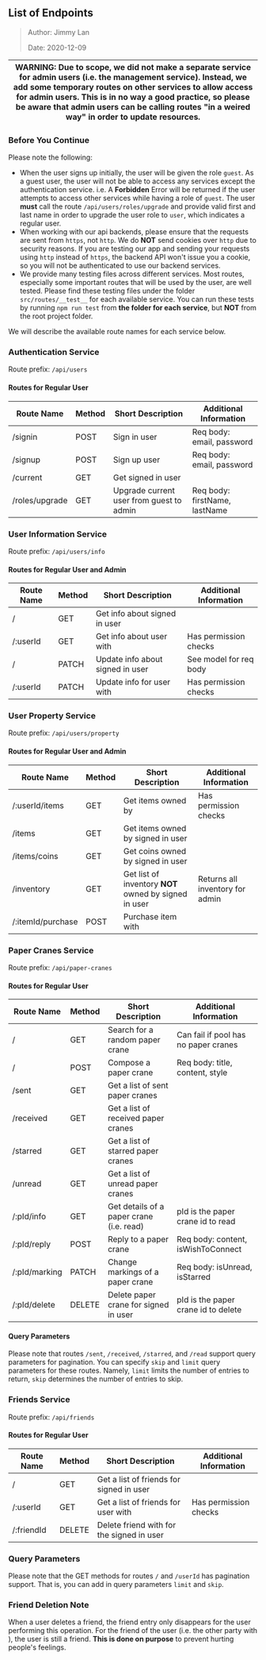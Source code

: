 ## List of Endpoints

> Author: Jimmy Lan
>
> Date: 2020-12-09

| WARNING: Due to scope, we did not make a separate service for admin users (i.e. the management service). Instead, we add some temporary routes on other services to allow access for admin users. This is in no way a good practice, so please be aware that admin users can be calling routes "in a weired way" in order to update resources. |
| ---------------------------------------------------------------------------------------------------------------------------------------------------------------------------------------------------------------------------------------------------------------------------------------------------------------------------------------------- |


### Before You Continue

Please note the following:

- When the user signs up initially, the user will be given the role `guest`.
  As a guest user, the user will not be able to access any services except the
  authentication service. i.e. A **Forbidden** Error will be returned if the user
  attempts to access other services while having a role of `guest`. The user **must**
  call the route `/api/users/roles/upgrade` and provide valid first and last name
  in order to upgrade the user role to `user`, which indicates a regular user.
- When working with our api backends, please ensure that the requests are sent from
  `https`, not `http`. We do **NOT** send cookies over `http` due to security
  reasons. If you are testing our app and sending your requests using `http` instead
  of `https`, the backend API won't issue you a cookie, so you will not
  be authenticated to use our backend services.
- We provide many testing files across different services. Most routes, especially
  some important routes that will be used by the user, are well tested. Please find
  these testing files under the folder `src/routes/__test__` for each available service. You can
  run these tests by running `npm run test` from **the folder for each service**, but
  **NOT** from the root project folder.

We will describe the available route names for each service below.

### Authentication Service

Route prefix: `/api/users`

#### Routes for Regular User

| Route Name     | Method | Short Description                        | Additional Information        |
| -------------- | ------ | ---------------------------------------- | ----------------------------- |
| /signin        | POST   | Sign in user                             | Req body: email, password     |
| /signup        | POST   | Sign up user                             | Req body: email, password     |
| /current       | GET    | Get signed in user                       |                               |
| /roles/upgrade | GET    | Upgrade current user from guest to admin | Req body: firstName, lastName |

### User Information Service

Route prefix: `/api/users/info`

#### Routes for Regular User and Admin

| Route Name | Method | Short Description                  | Additional Information |
| ---------- | ------ | ---------------------------------- | ---------------------- |
| /          | GET    | Get info about signed in user      |                        |
| /:userId   | GET    | Get info about user with <userId>  | Has permission checks  |
| /          | PATCH  | Update info about signed in user   | See model for req body |
| /:userId   | PATCH  | Update info for user with <userId> | Has permission checks  |

### User Property Service

Route prefix: `/api/users/property`

#### Routes for Regular User and Admin

| Route Name        | Method | Short Description                                     | Additional Information          |
| ----------------- | ------ | ----------------------------------------------------- | ------------------------------- |
| /:userId/items    | GET    | Get items owned by <userId>                           | Has permission checks           |
| /items            | GET    | Get items owned by signed in user                     |                                 |
| /items/coins      | GET    | Get coins owned by signed in user                     |                                 |
| /inventory        | GET    | Get list of inventory **NOT** owned by signed in user | Returns all inventory for admin |
| /:itemId/purchase | POST   | Purchase item with <itemId>                           |                                 |

### Paper Cranes Service

Route prefix: `/api/paper-cranes`

#### Routes for Regular User

| Route Name    | Method | Short Description                        | Additional Information               |
| ------------- | ------ | ---------------------------------------- | ------------------------------------ |
| /             | GET    | Search for a random paper crane          | Can fail if pool has no paper cranes |
| /             | POST   | Compose a paper crane                    | Req body: title, content, style      |
| /sent         | GET    | Get a list of sent paper cranes          |                                      |
| /received     | GET    | Get a list of received paper cranes      |                                      |
| /starred      | GET    | Get a list of starred paper cranes       |                                      |
| /unread       | GET    | Get a list of unread paper cranes        |                                      |
| /:pId/info    | GET    | Get details of a paper crane (i.e. read) | pId is the paper crane id to read    |
| /:pId/reply   | POST   | Reply to a paper crane                   | Req body: content, isWishToConnect   |
| /:pId/marking | PATCH  | Change markings of a paper crane         | Req body: isUnread, isStarred        |
| /:pId/delete  | DELETE | Delete paper crane for signed in user    | pId is the paper crane id to delete  |

#### Query Parameters

Please note that routes `/sent`, `/received`, `/starred`, and `/read` support query parameters for pagination.
You can specify `skip` and `limit` query parameters for these routes. Namely, `limit` limits the number of entries
to return, `skip` determines the number of entries to skip.

### Friends Service

Route prefix: `/api/friends`

#### Routes for Regular User

| Route Name | Method | Short Description                                    | Additional Information |
| ---------- | ------ | ---------------------------------------------------- | ---------------------- |
| /          | GET    | Get a list of friends for signed in user             |                        |
| /:userId   | GET    | Get a list of friends for user with <userId>         | Has permission checks  |
| /:friendId | DELETE | Delete friend with <friendId> for the signed in user |                        |

### Query Parameters

Please note that the GET methods for routes `/` and `/userId` has pagination support. That is, you can add in
query parameters `limit` and `skip`.

### Friend Deletion Note

When a user deletes a friend, the friend entry only disappears for the user performing this operation.
For the friend of the user (i.e. the other party with <friendId>), the user is still a friend.
**This is done on purpose** to prevent hurting people's feelings.
